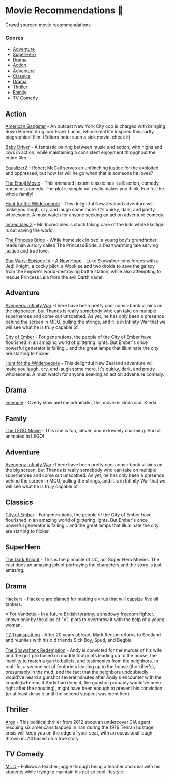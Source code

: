 # Movie Recommendations 🍿
Crowd sourced movie recommendations

### Genres

* [Adventure](#adventure)
* [SuperHero](#SuperHero)
* [Drama](#drama)
* [Action](#action)
* [Adventure](#adventure)
* [Classics](#classics)
* [Drama](#drama)
* [Thriller](#thriller)
* [Family](#family)
* [TV Comedy](#tv-Comedy)

## Action
[American Gangster](https://www.imdb.com/title/tt0765429) - An outcast New York City cop is charged with bringing down Harlem drug lord Frank Lucas, whose real life inspired this partly biographical film. (Editors note: such a sick movie, check it)

[Baby Driver](https://www.imdb.com/title/tt3890160/) - A fantastic pairing between music and action, with highs and lows in action, while maintaining a consistent enjoyment throughout the entire film.

[Equalizer2](https://www.imdb.com/title/tt3766354/) - Robert McCall serves an unflinching justice for the exploited and oppressed, but how far will he go when that is someone he loves?

[The Emoji Movie](https://www.imdb.com/title/tt4877122/) - This animated instant classic has it all: action, comedy, romance, comedy. The plot is simple but really makes you think. Fun for the whole family!

[Hunt for the Wilderpeople](https://www.imdb.com/title/tt4698684/?ref_=nv_sr_2) - This delightful New Zealand adventure will make you laugh, cry, and laugh some more. It's quirky, dark, and pretty wholesome. A must watch for anyone seeking an action adventure comedy.

[Incredibles 2](https://www.imdb.com/title/tt3606756/) - Mr. Incredibles is stuck taking care of the kids while Elastigirl is out saving the world.

[The Princess Bride](https://www.imdb.com/title/tt0093779/?ref_=nv_sr_1) - While home sick in bed, a young boy's grandfather reads him a story called The Princess Bride; a heartwarming tale serving justice and true love.

[Star Wars: Episode IV - A New Hope](https://www.imdb.com/title/tt0076759/) - Luke Skywalker joins forces with a Jedi Knight, a cocky pilot, a Wookiee and two droids to save the galaxy from the Empire's world-destroying battle station, while also attempting to rescue Princess Leia from the evil Darth Vader.

## Adventure
[Avengers: Infinity War](https://www.imdb.com/title/tt4154756/) -There have been pretty cool comic-book villains on the big screen, but Thanos is really somebody who can take on multiple superheroes and come out unscathed. As yet, he has only been a presence behind the screen in MCU, pulling the strings, and it is in Infinity War that we will see what he is truly capable of.

[City of Ember](https://www.imdb.com/title/tt0970411/?ref_=nv_sr_1) - For generations, the people of the City of Ember have flourished in an amazing world of glittering lights. But Ember's once powerful generator is failing... and the great lamps that illuminate the city are starting to flicker.

[Hunt for the Wilderpeople](https://www.imdb.com/title/tt4698684/?ref_=nv_sr_2) - This delightful New Zealand adventure will make you laugh, cry, and laugh some more. It's quirky, dark, and pretty wholesome. A must watch for anyone seeking an action adventure comedy.


## Drama
[Incendie](https://www.imdb.com/title/tt0120737/) - Overly slow and melodramatic, this movie is kinda sad. Kinda.

## Family

[The LEGO Movie](https://www.imdb.com/title/tt1490017/) - This one is fun, clever, and extremely charming. And all animated in LEGO!

## Adventure
[Avengers: Infinity War](https://www.imdb.com/title/tt4154756/) -There have been pretty cool comic-book villains on the big screen, but Thanos is really somebody who can take on multiple superheroes and come out unscathed. As yet, he has only been a presence behind the screen in MCU, pulling the strings, and it is in Infinity War that we will see what he is truly capable of.

## Classics
[City of Ember](https://www.imdb.com/title/tt0970411/?ref_=nv_sr_1) - For generations, the people of the City of Ember have flourished in an amazing world of glittering lights. But Ember's once powerful generator is failing... and the great lamps that illuminate the city are starting to flicker.

## SuperHero
[The Dark Knight](https://www.imdb.com/title/tt0468569/) - This is the pinnacle of DC, no, Super Hero Movies. The cast does an amazing job of portraying the characters and the story is just amazing.

## Drama
[Hackers](https://www.imdb.com/title/tt0113243/) - Hackers are blamed for making a virus that will capsize five oil tankers.

[V For Vandetta](https://www.imdb.com/title/tt0434409) - In a future British tyranny, a shadowy freedom fighter, known only by the alias of "V", plots to overthrow it with the help of a young woman.

[T2 Trainspotting](https://www.imdb.com/title/tt2763304/) - After 20 years abroad, Mark Renton returns to Scotland and reunites with his old friends Sick Boy, Spud, and Begbie. 

[The Shawshank Redemption](https://www.imdb.com/title/tt0111161/?ref_=nv_sr_1) - Andy is convicted for the murder of his wife and the golf pro based on muddy footprints leading up to the house, the inability to match a gun to bullets, and testimonies from the neighbors. In real life, a second set of footprints leading up to the house (the killer's), presumably in the mud, and the fact that the neighbors undoubtedly would've heard a gunshot several minutes after Andy's encounter with the couple (whereas if Andy had done it, the gunshot probably would've been right after the shouting), might have been enough to prevent his conviction (or at least delay it until the second suspect was identified). 

## Thriller
[Argo](https://www.imdb.com/title/tt1024648/) - This political thriller from 2012 about an undercover CIA agent rescuing six americans trapped in Iran during the 1979 Tehran hostage crisis will keep you on the edge of your seat, with an occasional laugh thrown in. All based on a true story.

## TV Comedy
[Mr. D](https://www.imdb.com/title/tt2128016) - Follows a teacher juggle through being a teacher and deal with his students while trying to maintain his not so cool lifestyle. 

